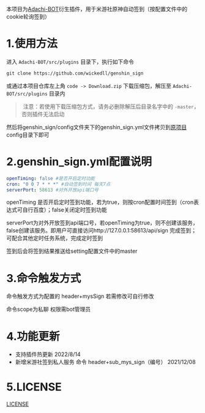 本项目为[Adachi-BOT](https://github.com/SilveryStar/Adachi-BOT)衍生插件，用于米游社原神自动签到（按配置文件中的cookie轮询签到）

# 1.使用方法

进入 `Adachi-BOT/src/plugins` 目录下，执行如下命令 
  
 ```bash 
 git clone https://github.com/wickedll/genshin_sign 
 ``` 
  
 或通过本项目仓库左上角 `code -> Download.zip` 下载压缩包，解压至 `Adachi-BOT/src/plugins` 目录内 
  
 > 注意：若使用下载压缩包方式，请务必删除解压后目录名字中的 `-master`，否则插件无法启动

然后将genshin_sign/config文件夹下的genshin_sign.yml文件拷贝到[原项目](https://github.com/SilveryStar/Adachi-BOT)config目录下即可

# 2.genshin_sign.yml配置说明

```yml
openTiming: false #是否开启定时功能
cron: "0 0 7 * * *" #自动签到时间 每天7点
serverPort: 58613 #对外开放api端口号
```

openTiming 是否开启定时签到功能，若为true，则按cron配置时间签到（cron表达式可自行百度）；false关闭定时签到功能

serverPort为对外开放签到api端口号，若openTiming为true，则不创建该服务，false创建该服务。即用户可直接访问http://127.0.0.1:58613/api/sign 完成签到； 可配合其他定时任务系统，完成定时签到

签到后会将签到结果推送给setting配置文件中的master

# 3.命令触发方式

命令触发方式为配置的 header+mysSign 若需修改可自行修改

命令scope为私聊 权限需bot管理员

# 4.功能更新

- 支持插件热更新	2022/8/14
- 新增米游社签到私人服务 命令 header+sub_mys_sign（编号）	2021/12/08

# 5.LICENSE

[LICENSE](https://github.com/wickedll/genshin_sign/blob/main/LICENSE)
